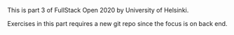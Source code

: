 This is part 3 of FullStack Open 2020 by University of Helsinki.

Exercises in this part requires a new git repo since the focus is
on back end.